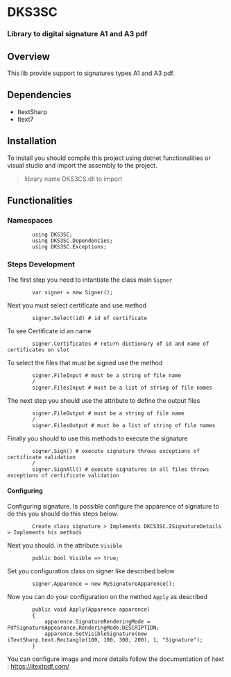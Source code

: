 ﻿# DKS3SC

### Library to digital signature A1 and A3 pdf

## Overview

This lib provide support to signatures types A1 and A3 pdf.

## Dependencies

- ItextSharp
- Itext7

## Installation

To install you should compile this project using dotnet functionalities or visual studio
and import the assembly to the project.

> library name DKS3CS.dll to import

## Functionalities


### Namespaces
            using DKS3SC;
            using DKS3SC.Dependencies;
            using DKS3SC.Exceptions;

### Steps Development
The first step you need to intantiate the class main ``Signer``

            var signer = new Signer();

Next you must select certificate and use method

            signer.Select(id) # id of certificate

To see Certificate id an name

            signer.Certificates # return dictionary of id and name of certificates on slot

To select the files that must be signed use the method

            signer.FileInput # must be a string of file name
            /
            signer.FilesInput # must be a list of string of file names

The next step you should use the attribute to define the output files

            signer.FileOutput # must be a string of file name
            /
            signer.FilesOutput # must be a list of string of file names

Finally you should to use this methods to execute the signature

            signer.Sign() # execute signature throws exceptions of certificate validation
            /
            signer.SignAll() # execute signatures in all files throws exceptions of certificate validation

#### Configuring

Configuring signature. Is possible configure the apparence of signature to do this you
should do this steps below.

            Create class signature > Implements DKCS3SC.ISignatureDetails > Implements his methods

Next you should. in the attribute ``Visible``

            public bool Visible => true;

Set you configuration class on signer like described below

            signer.Apparence = new MySignatureApparence();

Now you can do your configuration on the method ``Apply`` as described

            public void Apply(Apparence apparence)
            {
                apparence.SignatureRenderingMode = PdfSignatureAppearance.RenderingMode.DESCRIPTION;
                apparence.SetVisibleSignature(new  iTextSharp.text.Rectangle(100, 100, 300, 200), 1, "Signature");
            }

You can configure image and more details follow the documentation of itext : https://itextpdf.com/
